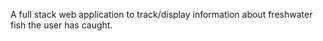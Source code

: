 A full stack web application to track/display information about freshwater fish the user has caught.
